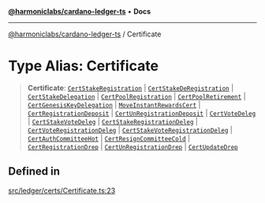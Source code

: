 [**@harmoniclabs/cardano-ledger-ts**](../README.md) • **Docs**

***

[@harmoniclabs/cardano-ledger-ts](../globals.md) / Certificate

# Type Alias: Certificate

> **Certificate**: [`CertStakeRegistration`](../classes/CertStakeRegistration.md) \| [`CertStakeDeRegistration`](../classes/CertStakeDeRegistration.md) \| [`CertStakeDelegation`](../classes/CertStakeDelegation.md) \| [`CertPoolRegistration`](../classes/CertPoolRegistration.md) \| [`CertPoolRetirement`](../classes/CertPoolRetirement.md) \| [`CertGenesisKeyDelegation`](../classes/CertGenesisKeyDelegation.md) \| [`MoveInstantRewardsCert`](../classes/MoveInstantRewardsCert.md) \| [`CertRegistrationDeposit`](../classes/CertRegistrationDeposit.md) \| [`CertUnRegistrationDeposit`](../classes/CertUnRegistrationDeposit.md) \| [`CertVoteDeleg`](../classes/CertVoteDeleg.md) \| [`CertStakeVoteDeleg`](../classes/CertStakeVoteDeleg.md) \| [`CertStakeRegistrationDeleg`](../classes/CertStakeRegistrationDeleg.md) \| [`CertVoteRegistrationDeleg`](../classes/CertVoteRegistrationDeleg.md) \| [`CertStakeVoteRegistrationDeleg`](../classes/CertStakeVoteRegistrationDeleg.md) \| [`CertAuthCommitteeHot`](../classes/CertAuthCommitteeHot.md) \| [`CertResignCommitteeCold`](../classes/CertResignCommitteeCold.md) \| [`CertRegistrationDrep`](../classes/CertRegistrationDrep.md) \| [`CertUnRegistrationDrep`](../classes/CertUnRegistrationDrep.md) \| [`CertUpdateDrep`](../classes/CertUpdateDrep.md)

## Defined in

[src/ledger/certs/Certificate.ts:23](https://github.com/HarmonicLabs/cardano-ledger-ts/blob/94dd590ffe94133126b0d8d49920fc7b002e1975/src/ledger/certs/Certificate.ts#L23)
